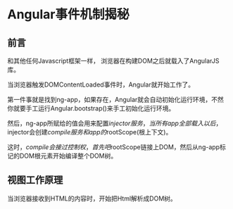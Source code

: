 # Angular事件机制揭秘
## 前言 
和其他任何Javascript框架一样， 浏览器在构建DOM之后就载入了AngularJS库。

当浏览器触发DOMContentLoaded事件时，Angular就开始工作了。

第一件事就是找到ng-app，如果存在，Angular就会自动初始化运行环境，不然你就要手工运行Angular.bootstrap()来手工初始化运行环境。

然后，ng-app所赋给的值会用来配置$injector服务，当所有app全部载入以后，$injector会创建$compile服务和app的$rootScope(根上下文)。

这时，$compile会接过控制权，首先吧$rootScope链接上DOM，然后从ng-app标记的DOM根元素开始编译整个DOM树。

## 视图工作原理
当浏览器接收到HTML的内容时，开始把Html解析成DOM树。